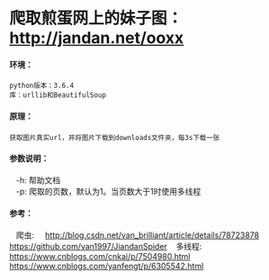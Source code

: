 # 爬取煎蛋网上的妹子图：http://jandan.net/ooxx

#### 环境：
    python版本：3.6.4
    库：urllib和BeautifulSoup

#### 原理：
    获取图片真实url，并将图片下载到downloads文件夹，每3s下载一张

#### 参数说明：
    -h: 帮助文档<br>
    -p: 爬取的页数，默认为1。当页数大于1时使用多线程
    
#### 参考：
    爬虫:
        http://blog.csdn.net/van_brilliant/article/details/78723878
        https://github.com/van1997/JiandanSpider
    多线程:
        https://www.cnblogs.com/cnkai/p/7504980.html
        https://www.cnblogs.com/yanfengt/p/6305542.html
